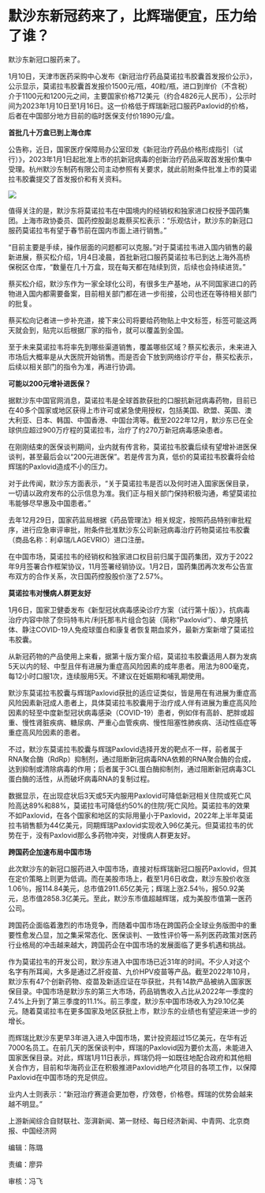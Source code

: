 # 默沙东新冠药来了，比辉瑞便宜，压力给了谁？

默沙东新冠口服药来了。

1月10日，天津市医药采购中心发布《新冠治疗药品莫诺拉韦胶囊首发报价公示》，公示显示，莫诺拉韦胶囊首发报价1500元/瓶，40粒/瓶，进口到岸价（不含税）介于1100元和1200元之间，主要国家价格712美元（约合4826元人民币），公示时间为2023年1月10日至1月16日。这一价格低于辉瑞新冠口服药Paxlovid的价格，后者在中国部分地方目前的临时医保支付价1890元/盒。

**首批几十万盒已到上海仓库**

公告称，近日，国家医疗保障局办公室印发《新冠治疗药品价格形成指引（试行）》，2023年1月1日起批准上市的抗新冠病毒的创新治疗药品采取首发报价集中受理。杭州默沙东制药有限公司主动参照有关要求，就此前附条件批准上市的莫诺拉韦胶囊提交了首发报价和有关资料。

![](https://inews.gtimg.com/newsapp_bt/0/15604318587/1000)

值得关注的是，默沙东将莫诺拉韦在中国境内的经销权和独家进口权授予国药集团。上海市政协委员、国药控股副总裁蔡买松表示：“乐观估计，默沙东的新冠口服药莫诺拉韦有望于春节前在国内市面上进行销售。”

“目前主要是手续，操作层面的问题都可以克服。”对于莫诺拉韦进入国内销售的最新进展，蔡买松介绍，1月4日凌晨，首批新冠口服药莫诺拉韦已到达上海外高桥保税区仓库，“数量在几十万盒，现在每天都在陆续到货，后续也会持续进货。”

蔡买松介绍，默沙东作为一家全球化公司，有很多生产基地，从不同国家进口的药物进入国内都需要备案，目前相关部门都在进一步衔接，公司也还在等待相关部门的批复。

蔡买松向记者进一步补充道，接下来公司将要给药物贴上中文标签，标签可能这两天就会到，贴完以后根据厂家的指令，就可以覆盖到全国。

至于未来莫诺拉韦将率先到哪些渠道销售，覆盖哪些区域？蔡买松表示，未来进入市场后大概率是从大医院开始销售。而是否会下放到网络诊疗平台，蔡买松表示，后续以相关部门的指令为准，再进行协调。

**可能以200元增补进医保？**

据默沙东中国官网消息，莫诺拉韦是全球首款获批的口服抗新冠病毒药物，目前已在40多个国家或地区获得上市许可或紧急使用授权，包括美国、欧盟、英国、澳大利亚、日本、韩国、中国香港、中国台湾等。截至2022年12月，默沙东已在全球供应超过900万疗程的莫诺拉韦，治疗了约270万新冠病毒感染患者。

在刚刚结束的医保谈判期间，业内就有传言称，莫诺拉韦胶囊后续有望增补进医保谈判，甚至最后会以“200元进医保”。若是传言为真，低价的莫诺拉韦胶囊将会给辉瑞的Paxlovid造成不小的压力。

对于此传闻，默沙东方面表示，“关于莫诺拉韦是否以及何时进入国家医保目录，一切请以政府发布的公示信息为准。我们正与相关部门保持积极沟通，希望莫诺拉韦能够尽早惠及中国患者。”

去年12月29日，国家药监局根据《药品管理法》相关规定，按照药品特别审批程序，进行应急审评审批，附条件批准默沙东公司新冠病毒治疗药物莫诺拉韦胶囊（商品名称：利卓瑞/LAGEVRIO）进口注册。

在中国市场，莫诺拉韦的经销权和独家进口权目前归属于国药集团，双方于2022年9月签署合作框架协议，11月签署经销协议。1月2日，国药集团再次发布公告宣布双方的合作关系，次日国药控股股价涨了2.57%。

**莫诺拉韦对慢病人群更友好**

1月6日，国家卫健委发布《新型冠状病毒感染诊疗方案（试行第十版）》，抗病毒治疗内容中除了奈玛特韦片/利托那韦片组合包装（简称“Paxlovid”）、单克隆抗体、静注COVID-19人免疫球蛋白和康复者恢复期血浆外，最新方案新增了莫诺拉韦胶囊。

从新冠药物的产品使用上来看，据第十版方案介绍，莫诺拉韦胶囊适用人群为发病5天以内的轻、中型且伴有进展为重症高风险因素的成年患者。用法为800毫克，每12小时口服1次，连续服用5天。不建议在妊娠期和哺乳期使用。

默沙东莫诺拉韦胶囊与辉瑞Paxlovid获批的适应证类似，皆是用在有进展为重症高风险因素新冠成人患者上，具体莫诺拉韦胶囊用于治疗成人伴有进展为重症高风险因素的轻至中度新型冠状病毒感染（COVID-19）患者，例如伴有高龄、肥胖或超重、慢性肾脏疾病、糖尿病、严重心血管疾病、慢性阻塞性肺疾病、活动性癌症等重症高风险因素的患者。

不过，默沙东莫诺拉韦胶囊与辉瑞Paxlovid选择开发的靶点不一样，前者属于RNA聚合酶（RdRp）抑制剂，通过阻断新冠病毒RNA依赖的RNA聚合酶的合成，达到抑制或清除病毒的作用；后者属于3CL蛋白酶抑制剂，通过阻断新冠病毒3CL蛋白酶的活性，从而破坏病毒RNA的复制过程。

数据显示，在出现症状后3天或5天内服用Paxlovid可降低新冠相关住院或死亡风险高达89%和88%，莫诺拉韦可降低约50%的住院/死亡风险。莫诺拉韦的效果不如Paxlovid，在各个国家和地区的实际用量小于Paxlovid，2022年上半年莫诺拉韦销售额为44亿美元，同期辉瑞Paxlovid实现收入96亿美元。但莫诺拉韦的优势在于，没有Paxlovid那么多药物冲突，对慢病人群更友好。

**跨国药企加速布局中国市场**

此次默沙东的新冠口服药进入中国市场，直接对标辉瑞新冠口服药Paxlovid，但其在定价策略上则更为低调。而在美股市场上，截至1月6日收盘，默沙东股价收涨1.06％，报114.84美元，总市值2911.65亿美元；辉瑞上涨2.54％，报50.92美元，总市值2858.3亿美元。至此，默沙东市值超越辉瑞，成为美股市值第一医药公司。

跨国药企面临着激烈的市场竞争，而随着中国市场在跨国药企全球业务版图中的重要性愈发凸显，加之集采常态化、医保谈判、一致性评价等一系列医药政策对医药行业格局的冲击越来越大，跨国药企在中国市场的发展面临了更多机遇和挑战。

作为莫诺拉韦的开发公司，默沙东进入中国市场已近31年的时间。不少人对这个名字有所耳闻，大多是通过乙肝疫苗、九价HPV疫苗等产品。截至2022年10月，默沙东有47个创新药物、疫苗及新适应证在华获批，共有14款产品被纳入国家医保目录。中国市场是默沙东的第三大市场，药品销售收入占比从2022年一季度的7.4%上升到了第三季度的11.1%。前三季度，默沙东中国市场收入为29.10亿美元。随着莫诺拉韦在更多国家及地区获批上市，默沙东的业绩也有望迎来进一步的增长。

而辉瑞比默沙东更早3年进入进入中国市场，累计投资超过15亿美元，在华有近7000名员工。在前几天的医保谈判中，辉瑞的Paxlovid因为要价太高，未能进入国家医保目录。对此，辉瑞1月11日表示，辉瑞仍将一如既往地配合政府和其他相关合作方，目前和华海药业正在积极推进Paxlovid地产化项目的各项工作，以保障Paxlovid在中国市场的充足供应。

业内人士则表示：“新冠治疗赛道会更加卷，疗效卷，价格卷。辉瑞的优势会越来越不明显。”

上游新闻综合自财联社、澎湃新闻、第一财经、每日经济新闻、中青网、北京商报、中国经济网

编辑：陈璐

责编：廖异

审核：冯飞

